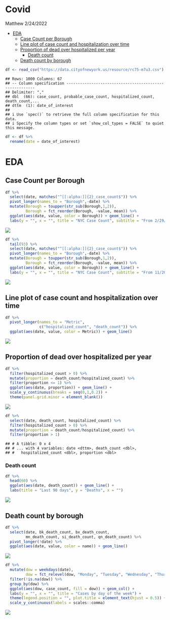 Covid
================
Matthew
2/24/2022

- <a href="#eda" id="toc-eda">EDA</a>
  - <a href="#case-count-per-borough" id="toc-case-count-per-borough">Case
    Count per Borough</a>
  - <a href="#line-plot-of-case-count-and-hospitalization-over-time"
    id="toc-line-plot-of-case-count-and-hospitalization-over-time">Line plot
    of case count and hospitalization over time</a>
  - <a href="#proportion-of-dead-over-hospitalized-per-year"
    id="toc-proportion-of-dead-over-hospitalized-per-year">Proportion of
    dead over hospitalized per year</a>
    - <a href="#death-count" id="toc-death-count">Death count</a>
  - <a href="#death-count-by-borough" id="toc-death-count-by-borough">Death
    count by borough</a>

``` r
df <- read_csv("https://data.cityofnewyork.us/resource/rc75-m7u3.csv")
```

    ## Rows: 1000 Columns: 67
    ## -- Column specification --------------------------------------------------------
    ## Delimiter: ","
    ## dbl  (66): case_count, probable_case_count, hospitalized_count, death_count,...
    ## dttm  (1): date_of_interest
    ## 
    ## i Use `spec()` to retrieve the full column specification for this data.
    ## i Specify the column types or set `show_col_types = FALSE` to quiet this message.

``` r
df <- df %>%
  rename(date = date_of_interest)
```

# EDA

## Case Count per Borough

``` r
df %>%
  select(date, matches("^[[:alpha:]]{2}_case_count$")) %>%
  pivot_longer(names_to = "Borough",-date) %>%
  mutate(Borough = toupper(str_sub(Borough,1,2)),
         Borough = fct_reorder(Borough, -value, mean)) %>%
  ggplot(aes(date, value, color = Borough)) + geom_line() +
  labs(y = "", x = "", title = "NYC Case Count", subtitle = "From 2/29/20 to 2/20/22")
```

![](Covid_files/figure-gfm/unnamed-chunk-2-1.png)<!-- -->

``` r
df %>%
  tail(93) %>% 
  select(date, matches("^[[:alpha:]]{2}_case_count$")) %>%
  pivot_longer(names_to = "Borough",-date) %>%
  mutate(Borough = toupper(str_sub(Borough,1,2)),
         Borough = fct_reorder(Borough, -value, mean)) %>%
  ggplot(aes(date, value, color = Borough)) + geom_line() +
  labs(y = "", x = "", title = "NYC Case Count", subtitle = "From 11/20/21 to 2/20/22")
```

![](Covid_files/figure-gfm/unnamed-chunk-2-2.png)<!-- -->

## Line plot of case count and hospitalization over time

``` r
df %>%
  pivot_longer(names_to = "Metric", 
               c("hospitalized_count", "death_count")) %>%
  ggplot(aes(date, value, color = Metric)) + geom_line()
```

![](Covid_files/figure-gfm/unnamed-chunk-3-1.png)<!-- -->

## Proportion of dead over hospitalized per year

``` r
df %>%
  filter(hospitalized_count > 0) %>%
  mutate(proportion = death_count/hospitalized_count) %>% 
  filter(proportion <= 1) %>%
  ggplot(aes(date, proportion)) + geom_line() +
  scale_y_continuous(breaks = seq(0,1,0.2)) +
  theme(panel.grid.minor = element_blank())
```

![](Covid_files/figure-gfm/unnamed-chunk-4-1.png)<!-- -->

``` r
df %>%
  select(date, death_count, hospitalized_count) %>%
  filter(hospitalized_count > 0) %>%
  mutate(proportion = death_count/hospitalized_count) %>%
  filter(proportion > 1) 
```

    ## # A tibble: 0 x 4
    ## # ... with 4 variables: date <dttm>, death_count <dbl>,
    ## #   hospitalized_count <dbl>, proportion <dbl>

### Death count

``` r
df %>%
  head(60) %>%
  ggplot(aes(date, death_count)) + geom_line() +
  labs(title = "Last 90 days", y = "Deaths", x = "")
```

![](Covid_files/figure-gfm/unnamed-chunk-5-1.png)<!-- -->

## Death count by borough

``` r
df %>%
  select(date, bk_death_count, bx_death_count,
         mn_death_count, si_death_count, qn_death_count) %>%
  pivot_longer(!date) %>%
  ggplot(aes(date, value, color = name)) + geom_line()
```

![](Covid_files/figure-gfm/unnamed-chunk-6-1.png)<!-- -->

``` r
df %>%
  mutate(dow = weekdays(date),
         dow = fct_relevel(dow, "Monday", "Tuesday", "Wednesday", "Thursday", "Friday", "Saturday", "Sunday")) %>%
  filter(!is.na(dow)) %>%
  group_by(dow) %>%
  ggplot(aes(dow, case_count, fill = dow)) + geom_col() + 
  labs(y = "", x = "", title = "Cases by day of the week") +
  theme(legend.position = "", plot.title = element_text(hjust = 0.5)) + 
  scale_y_continuous(labels = scales::comma)
```

![](Covid_files/figure-gfm/unnamed-chunk-7-1.png)<!-- -->
